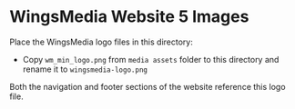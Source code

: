 # WingsMedia Website 5 Images

Place the WingsMedia logo files in this directory:

- Copy `wm_min_logo.png` from `media assets` folder to this directory and rename it to `wingsmedia-logo.png`

Both the navigation and footer sections of the website reference this logo file.
